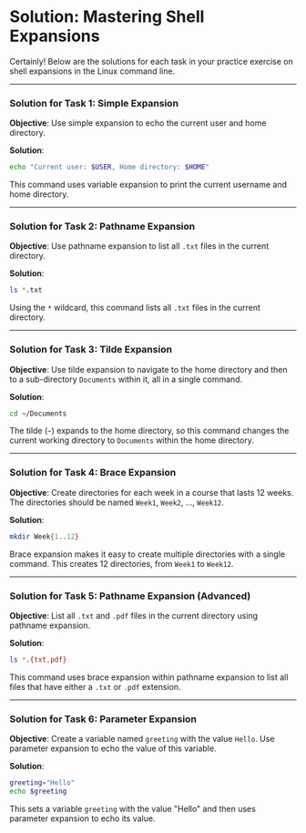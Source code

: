 # Solution: Mastering Shell Expansions

Certainly! Below are the solutions for each task in your practice exercise on shell expansions in the Linux command line.

---

### Solution for Task 1: Simple Expansion

**Objective**: Use simple expansion to echo the current user and home directory.

**Solution**:

```bash
echo "Current user: $USER, Home directory: $HOME"
```

This command uses variable expansion to print the current username and home directory.

---

### Solution for Task 2: Pathname Expansion

**Objective**: Use pathname expansion to list all `.txt` files in the current directory.

**Solution**:

```bash
ls *.txt
```

Using the `*` wildcard, this command lists all `.txt` files in the current directory.

---

### Solution for Task 3: Tilde Expansion

**Objective**: Use tilde expansion to navigate to the home directory and then to a sub-directory `Documents` within it, all in a single command.

**Solution**:

```bash
cd ~/Documents
```

The tilde (`~`) expands to the home directory, so this command changes the current working directory to `Documents` within the home directory.

---

### Solution for Task 4: Brace Expansion

**Objective**: Create directories for each week in a course that lasts 12 weeks. The directories should be named `Week1`, `Week2`, ..., `Week12`.

**Solution**:

```bash
mkdir Week{1..12}
```

Brace expansion makes it easy to create multiple directories with a single command. This creates 12 directories, from `Week1` to `Week12`.

---

### Solution for Task 5: Pathname Expansion (Advanced)

**Objective**: List all `.txt` and `.pdf` files in the current directory using pathname expansion.

**Solution**:

```bash
ls *.{txt,pdf}
```

This command uses brace expansion within pathname expansion to list all files that have either a `.txt` or `.pdf` extension.

---

### Solution for Task 6: Parameter Expansion

**Objective**: Create a variable named `greeting` with the value `Hello`. Use parameter expansion to echo the value of this variable.

**Solution**:

```bash
greeting="Hello"
echo $greeting
```

This sets a variable `greeting` with the value "Hello" and then uses parameter expansion to echo its value.
